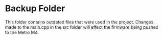# Backup Folder
This folder contains outdated files that were used in the project.
Changes made to the main.cpp in the src folder will effect the firmware being pushed to the Metro M4.
